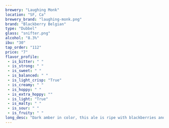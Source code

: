 ```yaml
---
brewery: "Laughing Monk"
location: "SF, Ca"
brewery_brand: "laughing-monk.png"
brand: "Blackberry Belgian"
type: "Dubbel"
glass: "snifter.png"
alcohol: "8.3%"
ibu: "30"
tap_order: "112"
price: "7"
flavor_profile:
 - is_bitter: " "
 - is_strong: " "
 - is_sweet: " "
 - is_balanced: " "
 - is_light_crisp: "True"
 - is_creamy: " "
 - is_hoppy: " "
 - is_extra_hoppy: ""
 - is_light: "True"
 - is_malty: " "
 - is_sour: " "
 - is_fruity: " "
long_desc: "Dark amber in color, this ale is ripe with blackberries and black currest. Sweet esters from Belgian yeast on the nose meet slight acidity from the addition of fruit."
---
```


